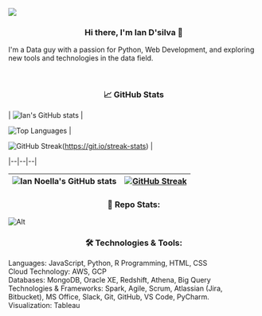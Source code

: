 <p style = 'align= center; rotate = 180deg' >
  <img src="https://capsule-render.vercel.app/api?type=waving&color=gradient&height=60&section=footer"/>
</p>

<h3 align="center">Hi there, I'm Ian D'silva 👋</h3> 

<p>I'm a Data guy with a passion for Python, Web Development, and exploring new tools and technologies in the data field.<p>
<br>

<h3 align="center">📈 GitHub Stats</h3> 

| ![Ian's GitHub stats](https://github-readme-stats.vercel.app/api?username=dsilvaian&show_icons=true&theme=radical) |

![Top Languages](https://github-readme-stats.vercel.app/api/top-langs/?username=dsilvaian&layout=compact&theme=radical) |

![GitHub Streak](https://github-readme-streak-stats.herokuapp.com/?user=dsilvaian&theme=nightowl)(https://git.io/streak-stats) |

|--|--|--|

 |  ![Ian Noella's GitHub stats](https://github-readme-stats.vercel.app/api?username=dsilvaian&show_icons=true&theme=nightowl)    |    [![GitHub Streak](https://github-readme-streak-stats.herokuapp.com/?user=dsilvaian&theme=nightowl)](https://git.io/streak-stats)     |
| --- | --- | 


<h3 align="center">📜 Repo Stats:</h3>

![Alt](https://repobeats.axiom.co/api/embed/b21379ce809929d18a17f2f2727bdd6ee03c30a7.svg "Repobeats analytics image")

<h3 align="center">🛠️ Technologies & Tools:</h3>

Languages: JavaScript, Python, R Programming, HTML, CSS <br> 
Cloud Technology: AWS, GCP<br>
Databases: MongoDB, Oracle XE, Redshift, Athena, Big Query<br>
Technologies & Frameworks:	Spark, Agile, Scrum, Atlassian (Jira, Bitbucket), MS Office, Slack, Git, GitHub, VS Code, PyCharm.<br>
Visualization: Tableau<br>
